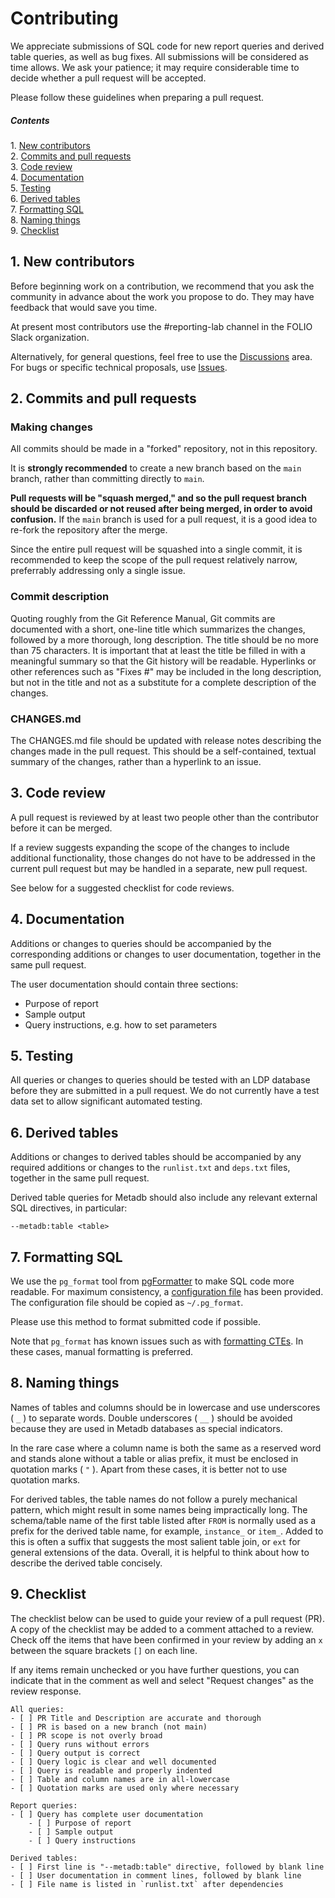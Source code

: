 Contributing
============

We appreciate submissions of SQL code for new report queries and
derived table queries, as well as bug fixes.  All submissions will be
considered as time allows.  We ask your patience; it may require
considerable time to decide whether a pull request will be accepted.

Please follow these guidelines when preparing a pull request.

##### Contents  
1\. [New contributors](#1-new-contributors)  
2\. [Commits and pull requests](#2-commits-and-pull-requests)  
3\. [Code review](#3-code-review)  
4\. [Documentation](#4-documentation)  
5\. [Testing](#5-testing)  
6\. [Derived tables](#6-derived-tables)  
7\. [Formatting SQL](#7-formatting-sql)  
8\. [Naming things](#8-naming-things)  
9\. [Checklist](#9-checklist)


1\. New contributors
--------------------

Before beginning work on a contribution, we recommend that you ask the
community in advance about the work you propose to do.  They may have
feedback that would save you time.

At present most contributors use the #reporting-lab channel in the
FOLIO Slack organization.

Alternatively, for general questions, feel free to use the
[Discussions](https://github.com/folio-org/folio-analytics/discussions)
area.  For bugs or specific technical proposals, use
[Issues](https://github.com/folio-org/folio-analytics/issues).


2\. Commits and pull requests
-----------------------------

### Making changes

All commits should be made in a "forked" repository, not in this
repository.

It is **strongly recommended** to create a new branch based on the
`main` branch, rather than committing directly to `main`.

**Pull requests will be "squash merged," and so the pull request
branch should be discarded or not reused after being merged, in order
to avoid confusion.**  If the `main` branch is used for a pull
request, it is a good idea to re-fork the repository after the merge.

Since the entire pull request will be squashed into a single commit,
it is recommended to keep the scope of the pull request relatively
narrow, preferrably addressing only a single issue.


### Commit description

Quoting roughly from the Git Reference Manual, Git commits are
documented with a short, one-line title which summarizes the changes,
followed by a more thorough, long description.  The title should be no
more than 75 characters.  It is important that at least the title be
filled in with a meaningful summary so that the Git history will be
readable.  Hyperlinks or other references such as "Fixes #" may be
included in the long description, but not in the title and not as a
substitute for a complete description of the changes.

### CHANGES.md

The CHANGES.md file should be updated with release notes describing
the changes made in the pull request.  This should be a
self-contained, textual summary of the changes, rather than a
hyperlink to an issue.


3\. Code review
---------------

A pull request is reviewed by at least two people other than the
contributor before it can be merged.

If a review suggests expanding the scope of the changes to include
additional functionality, those changes do not have to be addressed in
the current pull request but may be handled in a separate, new pull
request.

See below for a suggested checklist for code reviews.


4\. Documentation
-----------------

Additions or changes to queries should be accompanied by the
corresponding additions or changes to user documentation, together in
the same pull request.

The user documentation should contain three sections:

* Purpose of report
* Sample output
* Query instructions, e.g. how to set parameters


5\. Testing
-----------

All queries or changes to queries should be tested with an LDP
database before they are submitted in a pull request.  We do not
currently have a test data set to allow significant automated testing.


6\. Derived tables
------------------

Additions or changes to derived tables should be accompanied by any
required additions or changes to the `runlist.txt` and `deps.txt`
files, together in the same pull request.

Derived table queries for Metadb should also include any relevant
external SQL directives, in particular:

```
--metadb:table <table>
```


7\. Formatting SQL
------------------

We use the `pg_format` tool from
[pgFormatter](https://github.com/darold/pgFormatter) to make SQL code
more readable.  For maximum consistency, a [configuration
file](https://github.com/folio-org/folio-analytics/blob/main/sql/pg_format.conf)
has been provided.  The configuration file should be copied as
`~/.pg_format`.

Please use this method to format submitted code if possible.

Note that `pg_format` has known issues such as with [formatting
CTEs](https://github.com/darold/pgFormatter/issues/213).  In these
cases, manual formatting is preferred.


8\. Naming things
-----------------

Names of tables and columns should be in lowercase and use underscores
( `_` ) to separate words.  Double underscores ( `__` ) should be
avoided because they are used in Metadb databases as special
indicators.

In the rare case where a column name is both the same as a reserved
word and stands alone without a table or alias prefix, it must be
enclosed in quotation marks ( `"` ).  Apart from these cases, it is
better not to use quotation marks.

For derived tables, the table names do not follow a purely mechanical
pattern, which might result in some names being impractically long.
The schema/table name of the first table listed after `FROM` is
normally used as a prefix for the derived table name, for example,
`instance_` or `item_`.  Added to this is often a suffix that suggests
the most salient table join, or `ext` for general extensions of the
data.  Overall, it is helpful to think about how to describe the
derived table concisely.


9\. Checklist
-------------

The checklist below can be used to guide your review of a pull request
(PR).  A copy of the checklist may be added to a comment attached to a
review.  Check off the items that have been confirmed in your review
by adding an `x` between the square brackets `[]` on each line.

If any items remain unchecked or you have further questions, you can
indicate that in the comment as well and select "Request changes" as
the review response.

```
All queries:
- [ ] PR Title and Description are accurate and thorough
- [ ] PR is based on a new branch (not main)
- [ ] PR scope is not overly broad
- [ ] Query runs without errors
- [ ] Query output is correct
- [ ] Query logic is clear and well documented
- [ ] Query is readable and properly indented
- [ ] Table and column names are in all-lowercase
- [ ] Quotation marks are used only where necessary

Report queries:
- [ ] Query has complete user documentation
    - [ ] Purpose of report
    - [ ] Sample output
    - [ ] Query instructions

Derived tables:
- [ ] First line is "--metadb:table" directive, followed by blank line
- [ ] User documentation in comment lines, followed by blank line
- [ ] File name is listed in `runlist.txt` after dependencies
```
